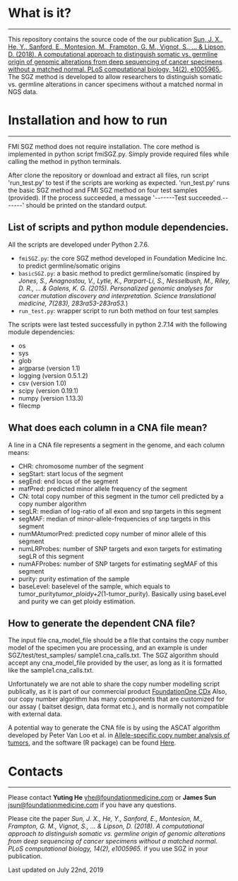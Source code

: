 
#   What is it?
-----------------------
This repository contains the source code of the our publication [Sun, J. X., He, Y., Sanford, E., Montesion, M., Frampton, G. M., Vignot, S., ... & Lipson, D. (2018). A computational approach to distinguish somatic vs. germline origin of genomic alterations from deep sequencing of cancer specimens without a matched normal. PLoS computational biology, 14(2), e1005965.](http://journals.plos.org/ploscompbiol/article?id=10.1371/journal.pcbi.1005965). The SGZ method is developed to allow researchers to distinguish somatic vs. germline alterations in cancer specimens without a matched normal in NGS data. 
  

#   Installation and how to run
  ------------------------
  FMI SGZ method does not require installation. The core method is implemented in python script fmiSGZ.py. Simply provide required files while calling the method in python terminals.
  
  After clone the repository or download and extract all files, run script 'run_test.py' to test if the scripts are working as expected. 'run_test.py' runs the basic SGZ method and FMI SGZ method on four test samples (provided). If the process succeeded, a message '-------Test succeeded.-------' should be printed on the standard output.

 
  
##   List of scripts and python module dependencies.

 All the scripts are developed under Python 2.7.6.
 
* `fmiSGZ.py`: the core SGZ method developed in Foundation Medicine Inc. to predict germline/somatic origins
* `basicSGZ.py`: a basic method to predict germline/somatic (inspired by *Jones, S., Anagnostou, V., Lytle, K., Parpart-Li, S., Nesselbush, M., Riley, D. R., ... & Galens, K. G. (2015). Personalized genomic analyses for cancer mutation discovery and interpretation. Science translational medicine, 7(283), 283ra53-283ra53.*)
* `run_test.py`: wrapper script to run both method on four test samples

The scripts were last tested successfully in python 2.7.14 with the following module dependencies:

* os
* sys
* glob
* argparse (version 1.1)
* logging (version 0.5.1.2)
* csv (version 1.0)
* scipy (version 0.19.1)
* numpy (version 1.13.3)
* filecmp

## What does each column in a CNA file mean?
A line in a CNA file represents a segment in the genome, and each column means:

* CHR: chromosome number of the segment
* segStart: start locus of the segment
* segEnd: end locus of the segment
* mafPred: predicted minor allele frequency of the segment
* CN: total copy number of this segment in the tumor cell predicted by a copy number algorithm
* segLR: median of log-ratio of all exon and snp targets in this segment
* segMAF: median of minor-allele-frequencies of snp targets in this segment 
* numMAtumorPred: predicted copy number of minor allele of this segment 
* numLRProbes: number of SNP targets and exon targets for estimating segLR of this segment
* numAFProbes: number of SNP targets for estimating segMAF of this segment
* purity: purity estimation of the sample
* baseLevel: baselevel of the sample, which equals to tumor_purity*tumor_ploidy+2*(1-tumor_purity). Basically using baseLevel and purity we can get ploidy estimation.

## How to generate the dependent CNA file?

The input file cna_model_file should be a file that contains the copy number model of the specimen you are processing, and an example is under SGZ/test/test_samples/ sample1.cna_calls.txt. The SGZ algorithm should accept any cna_model_file provided by the user, as long as it is formatted like the sample1.cna_calls.txt.
 
Unfortunately we are not able to share the copy number modelling script publically, as it is part of our commercial product [FoundationOne CDx](https://www.foundationmedicine.com/genomic-testing/foundation-one-cdx) Also, our copy number algorithm has many components that are customized for our assay ( baitset design, data format etc.), and is normally not compatible with external data.
 
A potential way to generate the CNA file is by using the ASCAT algorithm developed by Peter Van Loo et al. in [Allele-specific copy number analysis of tumors](http://www.pnas.org/content/107/39/16910?with-ds=yes), and the software (R package) can be found [Here](http://www.pnas.org/content/107/39/16910?with-ds=yes "ASCAT").

#   Contacts
  --------

  Please contact **Yuting He** <yhe@foundationmedicine.com> or **James Sun** <jsun@foundationmedicine.com> if you have any questions.
  
  Please cite the paper *Sun, J. X., He, Y., Sanford, E., Montesion, M., Frampton, G. M., Vignot, S., ... & Lipson, D. (2018). A computational approach to distinguish somatic vs. germline origin of genomic alterations from deep sequencing of cancer specimens without a matched normal. PLoS computational biology, 14(2), e1005965.* if you use SGZ in your publication.
  
  Last updated on July 22nd, 2019
